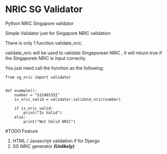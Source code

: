 # NRIC SG Validator
Python NRIC Singapore validator

Simple Validator just for Singapore NRIC validation

There is only 1 function validate_nric.

validate_nric  will be used to validate Singaporean NRIC , it 
will return true if the Singaporeb NRIC  is input correctly.

You just need call the function as the following:

    
    from sg_nric import validator


    def example():
        number = "S1240535I"
        is_nric_valid = validator.validate_nric(number)
    
        if is_nric_valid:
            print("Is Valid")
        else:
            print("Not Valid NRIC")


#TODO Feature
1. HTML / Javascript validation if for Django
2. SG NRIC generator __*(Unlikely)*__
